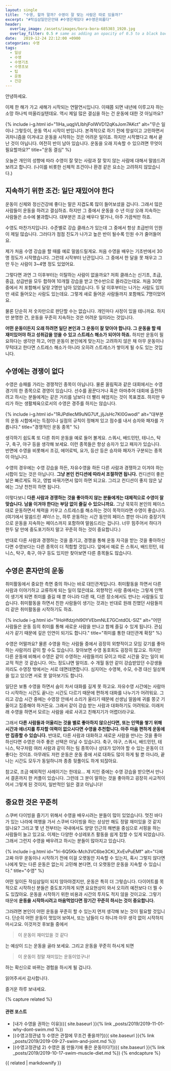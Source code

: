 ```yaml
---
layout: single
title:  "수영, 할까 말까? 수영이 잘 맞는 사람은 따로 있을까?"
excerpt: "#작심삼일만은안돼 #수영은재밌다 #수영은외롭다"
header:
  overlay_image: /assets/images/bora-bora-685303_1920.jpg
  overlay_filter: 0.5 # same as adding an opacity of 0.5 to a black background
date:   2019-12-24 22:12:00 +0900
categories: 수영
tags:
  - 일상
  - 수영
  - 수영기초
  - 수영초보
  - 팁
  - 운동
  - 건강
---
```


안녕하세요.

이제 한 해가 가고 새해가 시작되는 연말연시입니다.
이때쯤 되면 내년에 이루고자 하는 소망 하나씩 떠올리실텐데요.
역시 제일 많은 결심을 하는 건 운동에 대한 것 아닐까요?

{% include i-g.html id="1IHa_uqgVLIbhjFolWVD12qKsJom7AKct" alt="무슨 일이나 그렇듯이, 운동 역시 시작이 반입니다. 본격적으로 하기 전에 망설이고 고민하면서 귀차니즘을 이겨내고 운동을 시작하는 것은 어려운 일이죠. 하지만 시작했다고 해서 끝난 것이 아닙니다. 여전히 반이 남아 있습니다. 운동을 오래 지속할 수 있으려면 무엇이 필요할까요?" title="운동 결심" %}

오늘은 개인의 성향에 따라 수영이 잘 맞는 사람과 잘 맞지 않는 사람에 대해서 말씀드려 보려고 합니다.
(나이를 비롯한 신체적 조건이나 환경 같은 요소는 고려하지 않았습니다.)

## 지속하기 위한 조건: 일단 재밌어야 한다
운동이 신체와 정신건강에 좋다는 말은 지겹도록 많이 들어보셨을 겁니다.
그래서 많은 사람들이 운동을 하려고 결심하죠.
하지만 그 중에서 운동을 수 년 이상 오래 지속하는 사람들은 소수에 불과합니다.
대부분은 조금 배우다 말거나, 아주 가끔씩만 하죠.

수영도 마찬가지입니다.
수준별로 강습 클래스가 있는데 그 중에서 항상 초급반의 인원이 제일 많습니다.
그러다가 점점 진도가 나가고 높은 반이 될수록 인원 수가 줄어들어요.

제가 처음 수영 강습을 할 때를 예로 말씀드릴게요.
처음 수영을 배우는 기초반에서 30명 정도가 시작했습니다.
그런데 시작부터 난관입니다.
그 중에서 한 달을 못 채우고 그만 두는 사람이 3~4명 정도 있었어요.

그렇다면 과연 그 이후부터는 이탈하는 사람이 없을까요?
저희 클래스는 신기초, 초급, 중급, 상급반을 모두 합하여 10개월 강습을 받고 연수반으로 올라갔는데요.
처음 30명 중에서 저 포함해서 달랑 2명만 남아 있었습니다.
두 달 이후부터는 나가는 사람도 있지만 새로 들어오는 사람도 있는데요.
그렇게 새로 들어온 사람들까지 포함해도 7명이었어요.

물론 단순히 저 숫자만으로 판단할 수는 없습니다.
개인마다 사정이 있을 테니까요.
하지만 분명한 건, 운동을 꾸준히 지속하는 것은 어려운 일이라는 것입니다.

**어떤 운동이든지 오래 하려면 일단 본인과 그 운동이 잘 맞아야 합니다.
그 운동을 할 때 재미있어야 하고 성취감을 얻을 수 있고 스트레스 해소가 되어야 하죠.**
하지만 운동이 필요하다는 생각만 하고, 어떤 운동이 본인에게 맞는지는 고려하지 않은 채 아무 운동이나 무턱대고 한다면 스트레스 해소가 아니라 오히려 스트레스가 쌓이게 될 수도 있는 것입니다.

## 수영에는 경쟁이 없다
수영은 승패를 가리는 경쟁적인 종목이 아닙니다.
물론 올림픽과 같은 대회에서는 수영 경기의 한 종목으로 경영이 있습니다.
선수를 꿈꾼다거나 혹은 아마추어 대회에 출전하려고 하시는 분들에게는 같은 거리를 남보다 더 빨리 헤엄치는 것이 목표겠죠.
하지만 우리가 하는 생활체육으로서의 수영은 경주를 하지는 않습니다.

{% include i-g.html id="1RJPdIecM9uNG7Uf_jIjJsHc7KI0Gwodl" alt="대부분의 운동 시합에서는 득점이나 실점의 규칙이 정해져 있고 점수를 내서 승자와 패자를 가릅니다." title="경쟁적인 운동 종목" %}

생각하기 쉽도록 또 다른 취미 운동을 예로 들어 볼게요.
스쿼시, 배드민턴, 테니스, 탁구, 축구, 야구 등을 생각해 보세요.
이런 종목들은 항상 승자가 있고 패자가 있습니다.
반면에 수영을 비롯해서 조깅, 에어로빅, 요가, 등산 등은 승자와 패자가 구분되는 종목이 아닙니다.

수영의 경우에는 수영 강습을 하든, 자유수영을 하든 다른 사람과 경쟁하고 이겨야 하는 시합이 있는 것은 아닙니다.
**그냥 본인 컨디션에 따라서 조절하면 됩니다.**
컨디션이 좋은 날은 빠르게도 하고, 영법 바꿔가면서 많이 하면 되고요.
그리고 컨디션이 좋지 않은 날에는 그냥 천천히 하면 됩니다.

이렇다보니 **다른 사람과 경쟁하는 것을 좋아하지 않는 분들에게는 대체적으로 수영이 잘 맞습니다.
남을 이겨야 한다는 부담 없이 즐길 수 있으니까요.**
그냥 묵묵히 본인의 페이스대로 운동하면서 체력을 키우고 스트레스를 해소하는 것이 목적이라면 수영이 좋습니다.
(여기에서 말씀드린 _페이스_ 는, 하루 운동하는 시간 동안의 페이스 뿐만 아니라 중장기적으로 운동을 지속하는 페이스까지 포함하여 말씀드리는 겁니다. 너무 힘주어서 하다가 한두 달 만에 중도포기하지 말고 꾸준히 하는 것이 중요합니다.)

반대로 다른 사람과 경쟁하는 것을 즐기고, 경쟁을 통해 운동 자극을 받는 것을 좋아하신다면 수영보다는 다른 종목이 더 적합할 것입니다.
앞에서 예로 든 스쿼시, 배드민턴, 테니스, 탁구, 축구, 야구 등도 있지만 찾아보면 다른 종목들도 많습니다.

## 수영은 혼자만의 운동
취미활동에서 중요한 측면 중의 하나는 바로 대인관계입니다.
취미활동을 하면서 다른 사람과 이야기하고 교류하게 되는 일이 많은데요.
외향적인 사람 중에서는 그렇게 인맥이 생기게 되면 취미를 즐길 때 뿐 아니라 다른 때, 다른 장소에서도 만나는 사람들도 있습니다.
취미활동을 하면서 친한 사람들이 생기는 것과는 반대로 원래 친했던 사람들끼리 같은 취미활동을 시작하기도 하죠.

{% include i-g.html id="1HoHfdzjrhl90YVEbmNLE7GCntdOL-SlZ" alt="어떤 사람들은 운동 등의 취미를 통해 새로운 사람을 만나고 함께 즐길 수 있게 됩니다. 관심사가 같기 때문에 깊은 인연이 되기도 합니다." title="취미를 통한 대인관계 확장" %}

수영은 어떨까요?
물론 수영을 하는 사람들 중에서 굉장히 외향적이고 모임 갖기를 좋아하는 사람끼리 같이 할 수도 있습니다.
찾아보면 수영 동호회도 굉장히 많고요.
하지만 다른 운동에 비해서 수영은 같이 수영하는 사람들끼리 모이고 따로 시간을 갖는 일이 비교적 적은 것 같습니다.
어느 정도냐면 말이죠.
수 개월 동안 같이 강습받았던 수강생들끼리도 수영장 밖에서는 서로 데면데면합니다.
심지어는 수영복, 수모, 수경 대신 일상복을 입고 있으면 서로 못 알아보기도 합니다.

일단은 보통 수영을 하면서 숨이 차서 대화를 길게 못 하고요.
자유수영 시간에는 사람마다 시작하는 시간도 끝나는 시간도 다르기 때문에 편하게 대화를 나누기가 어려워요.
그리고 강습 시간 중에는 수영장 안에서 소리가 울리기 때문에 선생님 말씀에 귀를 쫑긋 기울이고 집중해야 하거든요.
그래서 같이 강습 받는 사람과 대화하기도 어려워요.
이래저래 수영을 하면서 모르는 사람을 새로 사귀고 친해지기가 어렵더라구요.

그래서 **다른 사람들과 어울리는 것을 별로 좋아하지 않으신다면, 또는 인맥을 쌓기 위해 시간과 에너지를 투자할 여력이 없으시다면 수영을 추천합니다.
아주 마음 편하게 운동에만 집중할 수 있습니다.**
반대로, 다른 사람과 대화하고 새로운 사람을 만나는 것을 좋아하신다면 수영은 아주 좋은 선택은 아닐 수 있습니다.
축구, 야구, 스쿼시, 배드민턴, 테니스, 탁구처럼 여러 사람과 같이 하는 팀 종목이나 상대가 있어야 할 수 있는 운동이 더 좋다는 것이죠.
아무래도 저런 운동은 운동 중에 서로 대화도 많이 하게 될 뿐 아니라, 끝나는 시간도 모두가 동일하니까 종종 뒷풀이도 하게 되잖아요.

참고로, 조금 예외적인 사례이기는 한데요... 제 지인 중에는 수영 강습을 받으면서 만나서 결혼까지 한 커플이 있습니다.
그런데 그 분이 말하는 것을 좋아하고 굉장히 사교적이어서 그렇게 된 것이지, 일반적인 일은 결코 아닙니다!

## 중요한 것은 꾸준히
스쿠버 다이빙을 즐기기 위해서 수영을 배우시려는 분들이 많이 있었습니다.
멋진 바다가 있는 나라에 여행을 가서 스쿠버 다이빙을 하는 상상만 해도 정말 재미있을 것 같지 않나요?
그리고 몇 년 전부터는 국내에서도 양양 인근의 해변을 중심으로 서핑을 하는 사람들이 늘고 있고요.
이제는 다양한 수상레포츠 활동을 쉽게 접할 수 있게 되었습니다.
그래서 그런지 수영을 배우려고 하시는 분들이 많아지고 있습니다.

{% include i-g.html id="1ri-6Q5Kk-Mch3VC6be3CKl_XvEvPuEMf" alt="다짜고짜 아무 운동이나 시작하기 전에 이걸 오랫동안 지속할 수 있는지, 혹시 그렇지 않다면 나에게 맞는 다른 운동은 없는지 고민해 본다면, 더 오랫동안 운동을 지속할 수 있습니다." title="수영" %}

어떤 일이든 작심삼일이 되지 않아야겠지만, 운동은 특히 더 그렇습니다.
다이어트를 목적으로 시작하신 분들은 중도포기하게 되면 요요현상이 와서 오히려 예전보다 더 찔 수도 있잖아요.
운동을 시작하기 위한 비용과 시간의 투자도 적지 않을 것이고요.
그렇기 때문에 **운동을 시작하시려고 마음먹었다면 장기간 꾸준히 하시는 것이 중요합니다.**

그러려면 본인이 어떤 운동을 꾸준히 할 수 있는지 먼저 생각해 보는 것이 필요할 것입니다.
단순히 어떤 운동이 멋있어 보여서, 또는 남들이 다 하니까 아무 생각 없이 시작하지 마시고요.
이것저것 후보들 중에서

> 이 운동이 재미있을 것 같다

는 예상이 드는 운동을 골라 보세요.
그리고 운동을 꾸준히 하시게 되면

> 이 운동이 정말 재미있는 운동이었구나!

하는 확신으로 바뀌는 경험을 하시게 될 겁니다.

읽어주셔서 감사합니다.

즐거운 하루 보내세요.


{% capture related %}
#### 관련 포스트

* [내가 수영을 권하는 이유]({{ site.baseurl }}{% link _posts/2019/2019-11-01-why-dont-swim.md %})
* [(수영고정관념 1) 수영은 관절에 무조건 좋을까?]({{ site.baseurl }}{% link _posts/2019/2019-09-27-swim-and-joint.md %})
* [(수영고정관념 2) 수영은 몸 만들기에 좋은 운동이다?]({{ site.baseurl }}{% link _posts/2019/2019-10-17-swim-muscle-diet.md %})
{% endcapture %}

<div class="notice--primary">
  {{ related | markdownify }}
</div>

